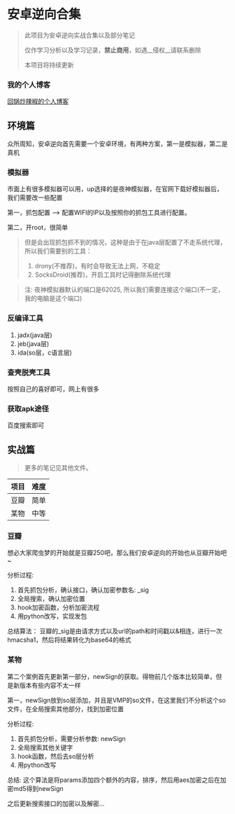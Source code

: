 # 安卓逆向合集
> 此项目为安卓逆向实战合集以及部分笔记
>
> 仅作学习分析以及学习记录，__禁止商用__，如遇__侵权__请联系删除
>
> 本项目将持续更新
### 我的个人博客
[回锅炒辣椒的个人博客](https://www.xsblog.site/)
## 环境篇
众所周知，安卓逆向首先需要一个安卓环境，有两种方案，第一是模拟器，第二是真机

### 模拟器
市面上有很多模拟器可以用，up选择的是夜神模拟器，在官网下载好模拟器后，我们需要改一些配置

第一，抓包配置 --> 配置WIFI的IP以及按照你的抓包工具进行配置。

第二，开root，很简单

> 但是会出现抓包抓不到的情况，这种是由于在java层配置了不走系统代理，所以我们需要别的工具：
>
> 1. drony(不推荐)，有时会导致无法上网，不稳定
> 2. SocksDroid(推荐)，开启工具时记得删除系统代理

> 注: 夜神模拟器默认的端口是62025, 所以我们需要连接这个端口(不一定，我的电脑是这个端口)

### 反编译工具

1. jadx(java层)
2. jeb(java层)
3. ida(so层，c语言层)

### 查壳脱壳工具

按照自己的喜好即可，网上有很多

### 获取apk途径

百度搜索即可

## 实战篇

> 更多的笔记见其他文件。

| 项目 | 难度 |
| ---- | ---- |
| 豆瓣 | 简单 |
| 某物 | 中等 |

### 豆瓣

想必大家爬虫梦的开始就是豆瓣250吧，那么我们安卓逆向的开始也从豆瓣开始吧~

分析过程:

1. 首先抓包分析，确认接口，确认加密参数名: _sig
2. 全局搜索，确认加密位置
3. hook加密函数，分析加密流程
4. 用python改写，实现发包

总结算法： 豆瓣的_sig是由请求方式以及url的path和时间戳以&相连，进行一次hmacsha1，然后将结果转化为base64的格式

### 某物

第二个案例首先更新第一部分，newSign的获取。得物前几个版本比较简单，但是新版本有些内容不太一样

第一，newSign放到so层添加，并且是VMP的so文件，在这里我们不分析这个so文件，在全局搜索其他部分，找到加密位置

分析过程:
1. 首先抓包分析，需要分析参数: newSign
2. 全局搜索其他关键字
3. hook函数，然后去so层分析
4. 用python改写

总结: 这个算法是将params添加四个额外的内容，排序，然后用aes加密之后在加密md5得到newSign

之后更新搜索接口的加密以及解密...
